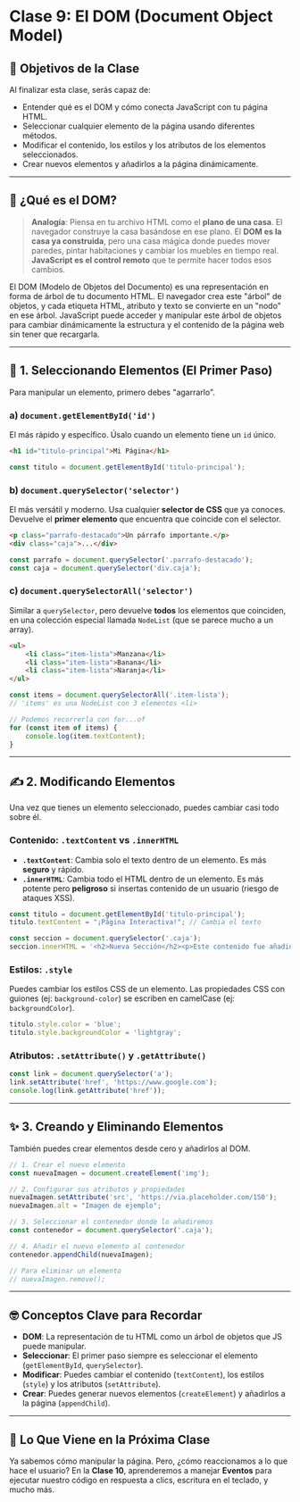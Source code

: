 # Clase 9: El DOM (Document Object Model)

## 🎯 Objetivos de la Clase

Al finalizar esta clase, serás capaz de:
- Entender qué es el DOM y cómo conecta JavaScript con tu página HTML.
- Seleccionar cualquier elemento de la página usando diferentes métodos.
- Modificar el contenido, los estilos y los atributos de los elementos seleccionados.
- Crear nuevos elementos y añadirlos a la página dinámicamente.

---

## 🤔 ¿Qué es el DOM?

> **Analogía**: Piensa en tu archivo HTML como el **plano de una casa**. El navegador construye la casa basándose en ese plano. El **DOM es la casa ya construida**, pero una casa mágica donde puedes mover paredes, pintar habitaciones y cambiar los muebles en tiempo real. **JavaScript es el control remoto** que te permite hacer todos esos cambios.

El DOM (Modelo de Objetos del Documento) es una representación en forma de árbol de tu documento HTML. El navegador crea este "árbol" de objetos, y cada etiqueta HTML, atributo y texto se convierte en un "nodo" en ese árbol. JavaScript puede acceder y manipular este árbol de objetos para cambiar dinámicamente la estructura y el contenido de la página web sin tener que recargarla.

---

## 🔎 1. Seleccionando Elementos (El Primer Paso)

Para manipular un elemento, primero debes "agarrarlo".

### a) `document.getElementById('id')`
El más rápido y específico. Úsalo cuando un elemento tiene un `id` único.

```html
<h1 id="titulo-principal">Mi Página</h1>
```
```javascript
const titulo = document.getElementById('titulo-principal');
```

### b) `document.querySelector('selector')`
El más versátil y moderno. Usa cualquier **selector de CSS** que ya conoces. Devuelve el **primer elemento** que encuentra que coincide con el selector.

```html
<p class="parrafo-destacado">Un párrafo importante.</p>
<div class="caja">...</div>
```
```javascript
const parrafo = document.querySelector('.parrafo-destacado');
const caja = document.querySelector('div.caja');
```

### c) `document.querySelectorAll('selector')`
Similar a `querySelector`, pero devuelve **todos** los elementos que coinciden, en una colección especial llamada `NodeList` (que se parece mucho a un array).

```html
<ul>
    <li class="item-lista">Manzana</li>
    <li class="item-lista">Banana</li>
    <li class="item-lista">Naranja</li>
</ul>
```
```javascript
const items = document.querySelectorAll('.item-lista');
// 'items' es una NodeList con 3 elementos <li>

// Podemos recorrerla con for...of
for (const item of items) {
    console.log(item.textContent);
}
```

---

## ✍️ 2. Modificando Elementos

Una vez que tienes un elemento seleccionado, puedes cambiar casi todo sobre él.

### Contenido: `.textContent` vs `.innerHTML`
- **`.textContent`**: Cambia solo el texto dentro de un elemento. Es más **seguro** y rápido.
- **`.innerHTML`**: Cambia todo el HTML dentro de un elemento. Es más potente pero **peligroso** si insertas contenido de un usuario (riesgo de ataques XSS).

```javascript
const titulo = document.getElementById('titulo-principal');
titulo.textContent = "¡Página Interactiva!"; // Cambia el texto

const seccion = document.querySelector('.caja');
seccion.innerHTML = '<h2>Nueva Sección</h2><p>Este contenido fue añadido por JS.</p>';
```

### Estilos: `.style`
Puedes cambiar los estilos CSS de un elemento. Las propiedades CSS con guiones (ej: `background-color`) se escriben en camelCase (ej: `backgroundColor`).

```javascript
titulo.style.color = 'blue';
titulo.style.backgroundColor = 'lightgray';
```

### Atributos: `.setAttribute()` y `.getAttribute()`

```javascript
const link = document.querySelector('a');
link.setAttribute('href', 'https://www.google.com');
console.log(link.getAttribute('href'));
```

---

## ✨ 3. Creando y Eliminando Elementos

También puedes crear elementos desde cero y añadirlos al DOM.

```javascript
// 1. Crear el nuevo elemento
const nuevaImagen = document.createElement('img');

// 2. Configurar sus atributos y propiedades
nuevaImagen.setAttribute('src', 'https://via.placeholder.com/150');
nuevaImagen.alt = "Imagen de ejemplo";

// 3. Seleccionar el contenedor donde lo añadiremos
const contenedor = document.querySelector('.caja');

// 4. Añadir el nuevo elemento al contenedor
contenedor.appendChild(nuevaImagen);

// Para eliminar un elemento
// nuevaImagen.remove();
```

---

## 🤓 Conceptos Clave para Recordar

- **DOM**: La representación de tu HTML como un árbol de objetos que JS puede manipular.
- **Seleccionar**: El primer paso siempre es seleccionar el elemento (`getElementById`, `querySelector`).
- **Modificar**: Puedes cambiar el contenido (`textContent`), los estilos (`style`) y los atributos (`setAttribute`).
- **Crear**: Puedes generar nuevos elementos (`createElement`) y añadirlos a la página (`appendChild`).

---

## 🎯 Lo Que Viene en la Próxima Clase

Ya sabemos cómo manipular la página. Pero, ¿cómo reaccionamos a lo que hace el usuario? En la **Clase 10**, aprenderemos a manejar **Eventos** para ejecutar nuestro código en respuesta a clics, escritura en el teclado, y mucho más.

